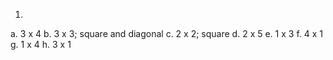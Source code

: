 1.

a. 3 x 4
b. 3 x 3; square and diagonal
c. 2 x 2; square
d. 2 x 5
e. 1 x 3
f. 4 x 1
g. 1 x 4
h. 3 x 1

